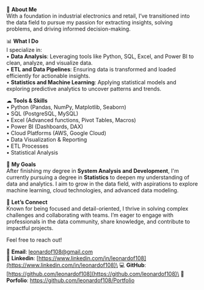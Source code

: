 🌟 **About Me**\
With a foundation in industrial electronics and retail, I’ve transitioned into the data field to pursue my passion for extracting insights, solving problems, and driving informed decision-making.

📊 **What I Do**\
I specialize in:\
• **Data Analysis**: Leveraging tools like Python, SQL, Excel, and Power BI to clean, analyze, and visualize data.\
• **ETL and Data Pipelines**: Ensuring data is transformed and loaded efficiently for actionable insights.\
• **Statistics and Machine Learning**: Applying statistical models and exploring predictive analytics to uncover patterns and trends.

☁ **Tools & Skills**\
• Python (Pandas, NumPy, Matplotlib, Seaborn)\
• SQL (PostgreSQL, MySQL)\
• Excel (Advanced functions, Pivot Tables, Macros)\
• Power BI (Dashboards, DAX)\
• Cloud Platforms (AWS, Google Cloud)\
• Data Visualization & Reporting\
• ETL Processes\
• Statistical Analysis

🎯 **My Goals**\
After finishing my degree in **System Analysis and Development**, I'm currently pursuing a degree in **Statistics** to deepen my understanding of data and analytics. I aim to grow in the data field, with aspirations to explore machine learning, cloud technologies, and advanced data modeling.

🤝 **Let’s Connect**\
Known for being focused and detail-oriented, I thrive in solving complex challenges and collaborating with teams. I’m eager to engage with professionals in the data community, share knowledge, and contribute to impactful projects.

Feel free to reach out!

📧 **Email**: [leonardof108@gmail.com](mailto\:leonardof108@gmail.com)\
🔗 **Linkedin**: [https://www.linkedin.com/in/leonardof108](https://www.linkedin.com/in/leonardof108)\
💻 **GitHub**: [https://github.com/leonardof108](https://github.com/leonardof108)\
📂 **Porfolio**: [https\://github.com/leonardof108/Portfolio](https://github.com/leonardof108)
